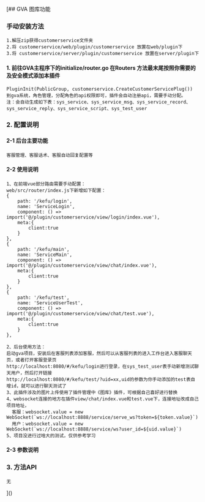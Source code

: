 [## GVA 图库功能

### 手动安装方法

    1.解压zip获得customerservice文件夹
    2.将 customerservice/web/plugin/customerservice 放置在web/plugin下
    3.将 customerservice/server/plugin/customerservice 放置在server/plugin下

#### 1. 前往GVA主程序下的initialize/router.go 在Routers 方法最末尾按照你需要的及安全模式添加本插件
    PluginInit(PublicGroup, customerservice.CreateCustomerServicePlug())
    到gva系统，角色管理，分配角色的api权限即可，插件会自动注册api，需要手动分配。
    注：会自动生成如下表：sys_service、sys_service_msg、sys_service_record、sys_service_reply、sys_service_script、sys_test_user
### 2. 配置说明

#### 2-1 后台主要功能

    客服管理、客服话术、客服自动回复配置等

#### 2-2 使用说明

    1、在前端vue部分路由需要手动配置：
    web/src/router/index.js下新增如下配置：
    {
        path: '/kefu/login',
        name: 'ServiceLogin',
        component: () => import('@/plugin/customerservice/view/login/index.vue'),
        meta:{
            client:true
        }
    },
    {
        path: '/kefu/main',
        name: 'ServiceMain',
        component: () => import('@/plugin/customerservice/view/chat/index.vue'),
        meta:{
            client:true
        }
    },
    {
        path: '/kefu/test',
        name: 'ServiceUserTest',
        component: () => import('@/plugin/customerservice/view/chat/test.vue'),
        meta:{
            client:true
        }
    },

    2、后台使用方法：
    启动gva项目，安装后在客服列表添加客服，然后可以从客服列表的进入工作台进入客服聊天页，或者打开客服登录页
    http://localhost:8080/#/kefu/login进行登录，在sys_test_user表手动新增测试聊天用户，然后打开链接
    http://localhost:8080/#/kefu/test/?uid=xx,uid的参数为你手动添加的test表自增id，就可以进行聊天测试了
    3、此插件涉及的图片上传使用了插件管理中《图库》插件，可根据自己喜好进行替换
    4、websocket连接的地方在插件view/chat/index.vue和test.vue下，连接地址改成自己项目地址，
      客服：websocket.value = new WebSocket(`ws://localhost:8888/service/serve_ws?token=${token.value}`)
      用户：websocket.value = new WebSocket(`ws://localhost:8888/service/ws?user_id=${uid.value}`)
    5、项目没进行过啥大的测试，仅供参考学习
    
#### 2-3 参数说明
    
### 3. 方法API
    无

]()